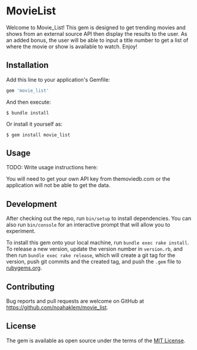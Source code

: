 # MovieList

Welcome to Movie_List! This gem is designed to get trending movies and shows from an external source API then display the results to the user. As an added bonus, the user will be able to input a title number to get a list of where the movie or show is available to watch. Enjoy!

## Installation

Add this line to your application's Gemfile:

```ruby
gem 'movie_list'
```

And then execute:

    $ bundle install

Or install it yourself as:

    $ gem install movie_list

## Usage


TODO: Write usage instructions here:

You will need to get your own API key from themoviedb.com or the application will not be able to get the data.

## Development

After checking out the repo, run `bin/setup` to install dependencies. You can also run `bin/console` for an interactive prompt that will allow you to experiment.

To install this gem onto your local machine, run `bundle exec rake install`. To release a new version, update the version number in `version.rb`, and then run `bundle exec rake release`, which will create a git tag for the version, push git commits and the created tag, and push the `.gem` file to [rubygems.org](https://rubygems.org).

## Contributing

Bug reports and pull requests are welcome on GitHub at https://github.com/noahaklem/movie_list.

## License

The gem is available as open source under the terms of the [MIT License](https://opensource.org/licenses/MIT).
